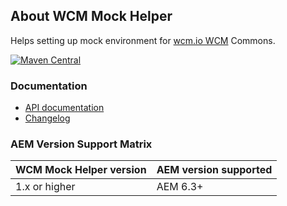 ## About WCM Mock Helper

Helps setting up mock environment for [wcm.io WCM][wcmio-wcm] Commons.

[![Maven Central](https://maven-badges.herokuapp.com/maven-central/io.wcm/io.wcm.testing.wcm-io-mock.wcm/badge.svg)](https://maven-badges.herokuapp.com/maven-central/io.wcm/io.wcm.testing.wcm-io-mock.wcm)


### Documentation

* [API documentation](apidocs/)
* [Changelog](changes-report.html)


### AEM Version Support Matrix

|WCM Mock Helper version |AEM version supported
|------------------------|----------------------
|1.x or higher           |AEM 6.3+


[wcmio-wcm]: https://wcm.io/wcm/
